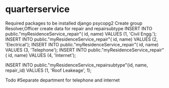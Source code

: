 # quarterservice
Required packages to be installed
django
psycopg2
Create group Resolver,Officer 
create data for repair and repairsubtype
INSERT INTO public."myResidenceService_repair"(	id, name)	VALUES (1, 'Civil Engg.');
INSERT INTO public."myResidenceService_repair"(	id, name)	VALUES (2, 'Electrical');
INSERT INTO public."myResidenceService_repair"(	id, name)	VALUES (3, 'Telephone');
INSERT INTO public."myResidenceService_repair"(	id, name)	VALUES (4, 'Internet');

INSERT INTO public."myResidenceService_repairsubtype"(id, name, repair_id)
	VALUES (1, 'Roof Leakeage', 1);

Todo
	#Separate department for telephone and internet